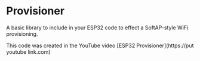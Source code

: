 # Provisioner
A basic library to include in your ESP32 code to effect a SoftAP-style WiFi provisioning.

This code was created in the YouTube video [ESP32 Provisioner](https://put youtube link.com)
